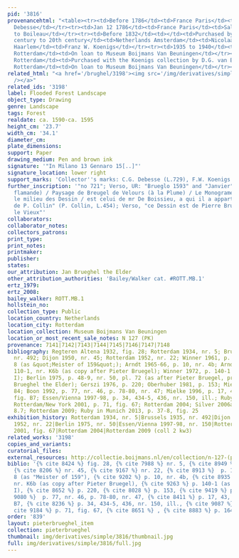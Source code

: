 ```yaml
---
pid: '3816'
provenancehtml: "<table><tr><td>Before 1786</td><td>France Paris</td><td>Claude Guillaume
  Debesse</td></tr><tr><td>Jan 12 1786</td><td>France Paris</td><td>Sale from Debesse
  to Boileau</td></tr><tr><td>Before 1832</td><td></td><td>Purchased by P. Collin</td></tr><tr><td>19th
  century to 20th century</td><td>Netherlands Amsterdam</td><td>Nicolaas Beets (dealer)</td></tr><tr><td>1929</td><td>Netherlands
  Haarlem</td><td>Franz W. Koenigs</td></tr><tr><td>1935 to 1940</td><td>Netherlands
  Rotterdam</td><td>On loan to Museum Boijmans Van Beuningen</td></tr><tr><td></td><td>Netherlands
  Rotterdam</td><td>Purchased with the Koenigs collection by D.G. van Benuningen</td></tr><tr><td>1940</td><td>Netherlands
  Rotterdam</td><td>On loan to Museum Boijmans Van Beuningen</td></tr></table>"
related_html: "<a href='/brughel/3198'><img src='/img/derivatives/simple/3198/thumbnail.jpg'
  /></a>"
related_ids: '3198'
label: Flooded Forest Landscape
object_type: Drawing
genre: Landscape
tags: Forest
realdate: ca. 1590-ca. 1595
height_cm: '23.7'
width_cm: '34.1'
diameter_cm:
plate_dimensions:
support: Paper
drawing_medium: Pen and brown ink
signature: '"In Milano 13 Gennaro 15[..]"'
signature_location: lower right
support_marks: 'Collector''s marks: C.G. Debesse (L.729), F.W. Koenigs (L.1023a)'
further_inscription: '"no 721"; Verso, UR: "Brueglo 1593" and "Janvier"; Verso, "(Ecole
  flamande) / Paysage de Breugel de Velours (à la Plume) / Le Monograme qui occupe
  le milieu des Dessin / est celui de mr De Boissieu, a qui il a appartenu. Collection
  de P. Collin" (P. Collin, L.454); Verso, "ce Dessin est de Pierre Brueghel, dit
  le Vieux"'
collaborators:
collaborator_notes:
collectors_patrons:
print_type:
print_notes:
printmaker:
publisher:
states:
our_attribution: Jan Brueghel the Elder
other_attribution_authorities: 'Bailey/Walker cat. #ROTT.MB.1'
ertz_1979:
ertz_2008:
bailey_walker: ROTT.MB.1
hollstein_no:
collection_type: Public
location_country: Netherlands
location_city: Rotterdam
location_collection: Museum Boijmans Van Beuningen
location_or_most_recent_sale_notes: N 127 (PK)
provenance: 7141|7142|7143|7144|7145|7146|7147|7148
bibliography: Regteren Altena 1932, fig. 28; Rotterdam 1934, nr. 5; Brussels 1935,
  nr. 492; Dijon 1950, nr. 45; Rotterdam 1952, nr. 22; Winner 1961, p. 199-201, fig.
  8 (as &quot;Meister of 159&quot;); Arndt 1965-66, p. 10, nr. 4b; Arndt 1972, p.
  110-1, nr. K6b (as copy after Pieter Bruegel); Winner 1972, p. 140-1 (as Jan Brueghel
  I); Berlin 1975, p. 48-9, nr. 50, pl. 72 (as after Pieter Bruegel, probably by Jan
  Brueghel the Elder); Gerszi 1976, p. 220; Oberhuber 1981, p. 153; Mielke 1986, p.
  84; Boon 1992, p. 77, nr. 46, p. 78-80, nr. 47; Mielke 1996, p. 17, 43, nr. 22,
  fig. B7; Essen/Vienna 1997-98, p. 34, 434-5, 436, nr. 150, ill.; Ruby 1999, p. 45;
  Rotterdam/New York 2001, p. 71, fig. 67; Rotterdam 2004; Silver 2006a, p. 164, fig.
  8.7; Rotterdam 2009; Ruby in Munich 2013, p. 37-8, fig. 25
exhibition_history: Rotterdam 1934, nr. 5|Brussels 1935, nr. 492|Dijon 1950, nr. 45|Rotterdam
  1952, nr. 22|Berlin 1975, nr. 50|Essen/Vienna 1997-98, nr. 150|Rotterdam/New York
  2001, fig. 67|Rotterdam 2004|Rotterdam 2009 (coll 2 kw3)
related_works: '3198'
copies_and_variants:
curatorial_files:
external_resources: http://collectie.boijmans.nl/en/collection/n-127-(pk)
biblio: '{% cite 8424 %} fig. 28, {% cite 7988 %} nr. 5, {% cite 8949 %} nr. 492,
  {% cite 8206 %} nr. 45, {% cite 9167 %} nr. 22, {% cite 8913 %}  p. 199-201, fig.
  8 (as "Meister of 159"), {% cite 9202 %} p. 10, nr. 4b, {% cite 8935 %} p. 110-1,
  nr. K6b (as copy after Pieter Bruegel), {% cite 9263 %} p. 140-1 (as Jan Brueghel
  I), {% cite 8652 %} p. 220, {% cite 8028 %} p. 153, {% cite 9419 %} p. 84, {% cite
  9080 %}  p. 77, nr. 46, p. 78-80, nr. 47, {% cite 8411 %} p. 17, 43, nr. 22, fig.
  B7, {% cite 8236 %} p. 34, 434-5, 436, nr. 150, ill., {% cite 9087 %} p. 45, {%
  cite 9184 %} p. 71, fig. 67, {% cite 8651 %} , {% cite 8883 %} p. 164, fig. 8.7'
order: '839'
layout: pieterbrueghel_item
collection: pieterbrueghel
thumbnail: img/derivatives/simple/3816/thumbnail.jpg
full: img/derivatives/simple/3816/full.jpg
---
```


